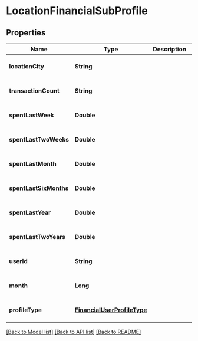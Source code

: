 # LocationFinancialSubProfile
## Properties

| Name | Type | Description | Notes |
|------------ | ------------- | ------------- | -------------|
| **locationCity** | **String** |  | [optional] [default to null] |
| **transactionCount** | **String** |  | [optional] [default to null] |
| **spentLastWeek** | **Double** |  | [optional] [default to null] |
| **spentLastTwoWeeks** | **Double** |  | [optional] [default to null] |
| **spentLastMonth** | **Double** |  | [optional] [default to null] |
| **spentLastSixMonths** | **Double** |  | [optional] [default to null] |
| **spentLastYear** | **Double** |  | [optional] [default to null] |
| **spentLastTwoYears** | **Double** |  | [optional] [default to null] |
| **userId** | **String** |  | [optional] [default to null] |
| **month** | **Long** |  | [optional] [default to null] |
| **profileType** | [**FinancialUserProfileType**](FinancialUserProfileType.md) |  | [optional] [default to null] |

[[Back to Model list]](../README.md#documentation-for-models) [[Back to API list]](../README.md#documentation-for-api-endpoints) [[Back to README]](../README.md)

